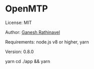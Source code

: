 # OpenMTP

License: MIT

Author: [Ganesh Rathinavel](https://www.linkedin.com/in/ganeshrvel 'Ganesh Rathinavel')

Requirements: node.js v8 or higher, yarn

Version: 0.8.0

yarn
cd ./app && yarn
